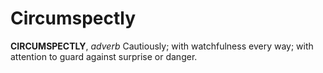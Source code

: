 # Circumspectly

**CIRCUMSPECTLY**, _adverb_ Cautiously; with watchfulness every way; with attention to guard against surprise or danger.